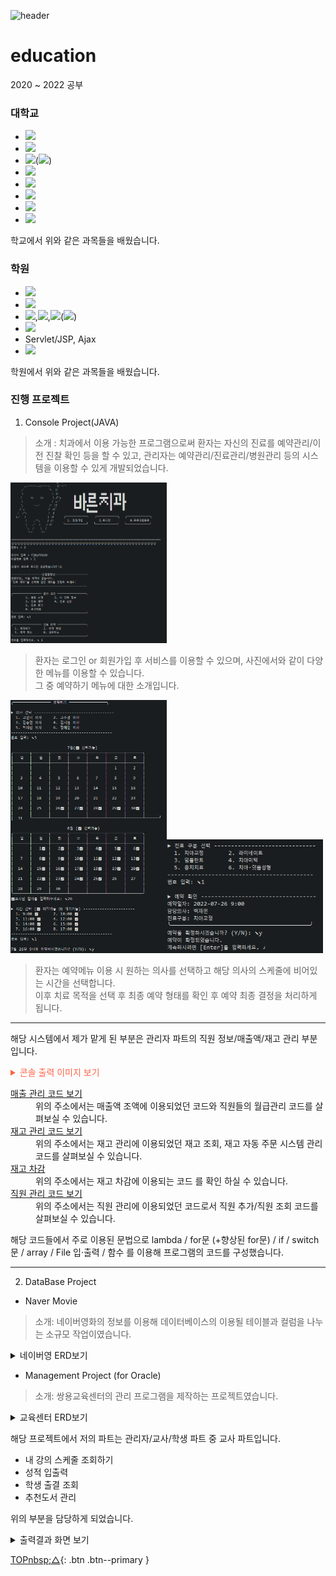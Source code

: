 ![header](https://capsule-render.vercel.app/api?type=soft&color=9bbbd4&height=300&section=header&text=Jaemin%20Git&fontSize=90&animation=fadeIn&fontAlignY=50&desc=What's%20Learn%20Langage&descAlignY=82&descAlign=82)

# education
2020 ~ 2022 공부


### 대학교
- <img src="https://img.shields.io/badge/C-A8B9CC?style=flat-square&logo=C&logoColor=white"/>
- <img src="https://img.shields.io/badge/MySQL-4479A1?style=flat-square&logo=MySQL&logoColor=white"/>
- <img src="https://img.shields.io/badge/Linux-FCC624?style=flat-square&logo=Linux&logoColor=white"/>(<img src="https://img.shields.io/badge/Ubuntu-E95420?style=flat-square&logo=Ubuntu&logoColor=white"/>)
- <img src="https://img.shields.io/badge/PHP-777BB4?style=flat-square&logo=PHP&logoColor=white"/>
- <img src="https://img.shields.io/badge/Arduino-00979D?style=flat-square&logo=Arduino&logoColor=white"/>
- <img src="https://img.shields.io/badge/Android-3DDC84?style=flat-square&logo=Android&logoColor=white"/>
- <img src="https://img.shields.io/badge/JAVA-83B81A?style=flat-square&logo=&logoColor=white"/>
- <img src="https://img.shields.io/badge/NetWork-512BD4?style=flat-square&logo=.NET&logoColor=white"/>

학교에서 위와 같은 과목들을 배웠습니다.

### 학원
- <img src="https://img.shields.io/badge/JAVA-83B81A?style=flat-square&logo=&logoColor=white"/>
- <img src="https://img.shields.io/badge/Oracle-F80000?style=flat-square&logo=Oracle&logoColor=white"/>
- <img src="https://img.shields.io/badge/HTML5-E34F26?style=flat-square&logo=HTML5&logoColor=white"/>,<img src="https://img.shields.io/badge/CSS3-1572B6?style=flat-square&logo=CSS3&logoColor=white"/>,<img src="https://img.shields.io/badge/JavaScript-F7DF1E?style=flat-square&logo=JavaScript&logoColor=white"/>(<img src="https://img.shields.io/badge/jQuery-0769AD?style=flat-square&logo=jQuery&logoColor=white"/>)
- <img src="https://img.shields.io/badge/JDBC-83B81A?style=flat-square&logo=&logoColor=white"/>
- Servlet/JSP, Ajax
- <img src="https://img.shields.io/badge/Spring-6DB33F?style=flat-square&logo=Spring&logoColor=white"/>

학원에서 위와 같은 과목들을 배웠습니다.

### 진행 프로젝트

1. Console Project(JAVA)
> 소개 : 치과에서 이용 가능한 프로그램으로써 환자는 자신의 진료를 예약관리/이전 진찰 확인 등을 할 수 있고, 관리자는 예약관리/진료관리/병원관리 등의 시스템을 이용할 수 있게 개발되었습니다.

<img src="./images/ConsoleProject_01.png" style="width:250px">

> 환자는 로그인 or 회원가입 후 서비스를 이용할 수 있으며, 사진에서와 같이 다양한 메뉴를 이용할 수 있습니다.<br>
> 그 중 예약하기 메뉴에 대한 소개입니다.

<img src="./images/ConsoleProject_02.png" style="width:250px"><img src="./images/ConsoleProject_03.png" style="width:250px">
> 환자는 예약메뉴 이용 시 원하는 의사를 선택하고 해당 의사의 스케줄에 비어있는 시간을 선택합니다.<br>
> 이후 치료 목적을 선택 후 최종 예약 형태를 확인 후 예약 최종 결정을 처리하게 됩니다.

***
해당 시스템에서 제가 맡게 된 부분은 관리자 파트의 직원 정보/매출액/재고 관리 부분입니다.

<details>
<summary style="color : #ff6347;">콘솔 출력 이미지 보기</summary>
<div markdown="1">   
<img src="./images/ConsoleProject_My_01.png" style="width:250px"><img src="./images/ConsoleProject_My_02.png" style="width:250px">
<img src="./images/ConsoleProject_My_03.png" style="width:250px">

매출액을 조회하는 부분입니다.&nbsp;&nbsp;&nbsp;&nbsp;&nbsp;&nbsp;&nbsp;&nbsp;&nbsp;&nbsp;&nbsp;&nbsp;&nbsp;&nbsp;재고 관리 부분입니다.&nbsp;&nbsp;&nbsp;&nbsp;&nbsp;&nbsp;&nbsp;&nbsp;&nbsp;&nbsp;&nbsp;&nbsp;&nbsp;&nbsp;&nbsp;&nbsp;직원 관리 부분입니다.

</div>
</details>

<dl>
  <dt><a href=".\01_자바 콘솔프로젝트\07. 소스\ConsoleProject2\src\com\project\dentist\admin\sales">매출 관리 코드 보기</a></dt>
  <dd>위의 주소에서는 매출액 조액에 이용되었던 코드와 직원들의 월급관리 코드를 살펴보실 수 있습니다.</dd>
  <dt><a href=".\01_자바 콘솔프로젝트\07. 소스\ConsoleProject2\src\com\project\dentist\admin\inventory">재고 관리 코드 보기</a></dt>
  <dd>위의 주소에서는 재고 관리에 이용되었던 재고 조회, 재고 자동 주문 시스템 관리 코드를 살펴보실 수 있습니다.</dd>
  <dt><a href=".\01_자바 콘솔프로젝트\07. 소스\ConsoleProject2\src\com\project\dentist\admin\adminDiagnosis\DiagnosisWrite.java">재고 차감</a> </dt>
  <dd>위의 주소에서는 재고 차감에 이용되는 코드 <useItems>를 확인 하실 수 있습니다.
  <dt><a href=".\01_자바 콘솔프로젝트\07. 소스\ConsoleProject2\src\com\project\dentist\admin\adminEmployee">직원 관리 코드 보기</a></dt>
  <dd>위의 주소에서는 직원 관리에 이용되었던 코드로서 직원 추가/직원 조회 코드를 살펴보실 수 있습니다.</dd>
</dl>

해당 코드들에서 주로 이용된 문법으로 lambda / for문 (+향상된 for문) / if / switch문 / array / File 입·출력 / 함수 를 이용해 프로그램의 코드를 구성했습니다.

***
2. DataBase Project
- Naver Movie
> 소개: 네이버영화의 정보를 이용해 데이터베이스의 이용될 테이블과 컬럼을 나누는 소규모 작업이였습니다.

<details>
<summary>네이버영 ERD보기</summary>
<div markdown="1">     

<img src="./images/NaverMovieERD.png" width="250px;">

</div>
</details>

- Management Project (for Oracle)
> 소개: 쌍용교육센터의 관리 프로그램을 제작하는 프로젝트였습니다.

<details>
  <summary>교육센터 ERD보기</summary>
<div markdown="1">     

<img src="./images/ERD_01.jpg" width="300px;"><img src="./images/ERD_02.jpg" width="300px;"><img src="./images/ERD_03.jpg" width="300px;">


<img src="./images/ERD_04.png" width="300px;">
  
<전체 모습>

</div>
</details>
  
해당 프로젝트에서 저의 파트는 관리자/교사/학생 파트 중 교사 파트입니다.
  
- 내 강의 스케줄 조회하기
- 성적 입출력
- 학생 출결 조회
- 추천도서 관리
  
위의 부분을 담당하게 되었습니다.

<details>
  <summary>출력결과 화면 보기</summary>
<div markdown="1">
  <img src="./images/Oracle_Project_01.png" width="300px;"><img src="./images/Oracle_Project_02.png" width="300px;"><img src="./images/Oracle_Project_03.png" width="300px;">
</div>
</details>

[TOPnbsp;△](#){: .btn .btn--primary }
  
  
  

